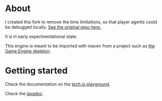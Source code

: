 # About


I created this fork to remove the time limitations, so that player agents could be debugged locally. [See the original repo here.](https://github.com/CodinGame/SpringChallenge2022)

It is in early experimentational state.


This engine is meant to be imported with maven from a project such as [the Game Engine skeleton](https://github.com/CodinGame/game-skeleton).

# Getting started

Check the documentation on the [tech.io playground](https://www.codingame.com/playgrounds/25775).

Check the [javadoc](https://codingame.github.io/codingame-game-engine/).
